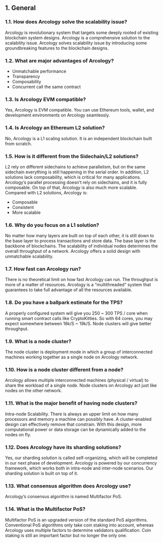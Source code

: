 ## 1. General 

### 1.1. How does Arcology solve the scalability issue?

Arcology is revolutionary system that targets some deeply rooted of existing blockchain system designs. Arcology is a comprehensive solution to the scalability issue. Arcology solves scalability issue by introducing some groundbreaking features to the blockchain designs.

### 1.2. What are major advantages of Arcology?

 * Unmatchable performance
 * Transparency
 * Composability
 * Concurrent call the same contract

### 1.3. Is Arcology EVM compatible?

Yes, Arcology is EVM compatible. You can use Ethereum tools, wallet, and development environments on Arcology seamlessly.

### 1.4. Is Arcology an Ethereum L2 solution?

No, Arcology is a L1 scaling solution. It is an independent blockchain built from scratch.

### 1.5. How is it different from the Sidechain/L2 solutions?

L2 rely on different sidechains to achieve parallelism, but on the same sidechain everything is still happening in the serial order. In addition, L2 solutions lack composability, which is critical for many applications. Arcology’s parallel processing doesn’t rely on sidechains, and it is fully composable. On top of that, Arcology is also much more scalable. Compared with L2 solutions, Arcology is:

 * Composable
 * Consistent
 * More scalable

### 1.6. Why do you focus on a L1 solution?

No matter how many layers are built on top of each other, it is still down to the base layer to process transactions and store data. The base layer is the backbone of blockchains. The scalability of individual nodes determines the overall throughput of a network.  Arcology offers a solid design with unmatchable scalability.

### 1.7. How fast can Arcology run?

There is no theoretical limit on how fast Arcology can run. The throughput is more of a matter of resources.  Arcology is a “multithreaded” system that guarantees to take full advantage of all the resources available.

### 1.8. Do you have a ballpark estimate for the TPS?

A properly configured system will give you 250 ~ 300 TPS / core when running smart contract calls like CryptoKitties. So with 64 cores, you may expect somewhere between 16k/S ~ 19k/S. Node clusters will give better throughput.  

### 1.9. What is a node cluster?

The node cluster is deployment mode in which a group of interconnected machines working together as a single node on Arcology network.

### 1.10. How is a node cluster different from a node?

Arcology allows multiple interconnected machines (physical / virtual) to share the workload of a single node. Node clusters on Arcology act just like nodes on the other network.

### 1.11. What is the major benefit of having node clusters?

Intra-node Scalability. There is always an upper limit on how many processors and memory a machine can possibly have. A cluster-enabled design can effectively remove that constrain. With this design, more computational power or data storage can be dynamically added to the nodes on fly.

### 1.12. Does Arcology have its sharding solutions?

Yes, our sharding solution is called self-organizing, which will be completed in our next phase of development.  Arcology is powered by our concurrency framework, which works both in intra-node and inter-node scenarios. Our sharding solution is built on top of it.

### 1.13. What consensus algorithm does Arcology use?

Arcology’s consensus algorithm is named Multifactor PoS.

### 1.14. What is the Multifactor PoS?

Multifactor PoS is an upgraded version of the standard PoS algorithms. Conventional PoS algorithms only take coin staking into account, whereas Arcology uses multiple factors to determine validators qualification. Coin staking is still an important factor but no longer the only one.




